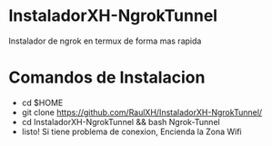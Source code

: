 # InstaladorXH-NgrokTunnel
Instalador de ngrok en termux de forma mas rapida 
# Comandos de Instalacion
* cd $HOME
* git clone https://github.com/RaulXH/InstaladorXH-NgrokTunnel/
* cd InstaladorXH-NgrokTunnel && bash Ngrok-Tunnel
* listo!
Si tiene problema de conexion, Encienda la Zona Wifi
